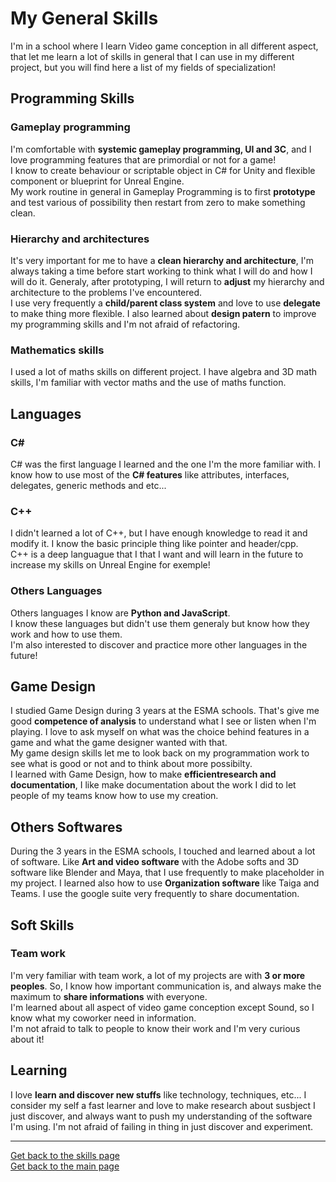 # **My General Skills**

I'm in a school where I learn Video game conception in all different aspect, that let me learn a lot of skills in general that I can use in my different project, but you will find here a list of my fields of specialization!

## **Programming Skills**

### **Gameplay programming**

I'm comfortable with **systemic gameplay programming, UI and 3C**, and I love programming features that are primordial or not for a game!  
I know to create behaviour or scriptable object in C# for Unity and flexible component or blueprint for Unreal Engine.  
My work routine in general in Gameplay Programming is to first **prototype** and test various of possibility then restart from zero to make something clean.

### **Hierarchy and architectures**

It's very important for me to have a **clean hierarchy and architecture**, I'm always taking a time before start working to think what I will do and how I will do it. Generaly, after prototyping, I will return to **adjust** my hierarchy and architecture to the problems I've encountered.  
I use very frequently a **child/parent class system** and love to use **delegate** to make thing more flexible. I also learned about **design patern** to improve my programming skills and I'm not afraid of refactoring.

### **Mathematics skills**

I used a lot of maths skills on different project. I have algebra and 3D math skills, I'm familiar with vector maths and the use of maths function.

## **Languages**

### **C#**

C# was the first language I learned and the one I'm the more familiar with. I know how to use most of the **C# features** like attributes, interfaces, delegates, generic methods and etc...

### **C++**

I didn't learned a lot of C++, but I have enough knowledge to read it and modify it. I know the basic principle thing like pointer and header/cpp.  
C++ is a deep languague that I that I want and will learn in the future to increase my skills on Unreal Engine for exemple!

### **Others Languages**


Others languages I know are **Python and JavaScript**.  
I know these languages but didn't use them generaly but know how they work and how to use them.   
I'm also interested to discover and practice more other languages in the future!

## **Game Design**

I studied Game Design during 3 years at the ESMA schools. That's give me good **competence of analysis**  to understand what I see or listen when I'm playing. I love to ask myself on what was the choice behind features in a game and what the game designer wanted with that.  
My game design skills let me to look back on my programmation work to see what is good or not and to think about more possibilty.  
I learned with Game Design, how to make **efficientresearch and documentation**, I like make documentation about the work I did to let people of my teams know how to use my creation.


## **Others Softwares**

During the 3 years in the ESMA schools, I touched and learned about a lot of software. Like **Art and video software** with the Adobe softs and 3D software like Blender and Maya, that I use frequently to make placeholder in my project.
I learned also how to use **Organization software** like Taiga and Teams. I use the google suite very frequently to share documentation.


## **Soft Skills**

### **Team work**

I'm very familiar with team work, a lot of my projects are with **3 or more peoples**. So, I know how important communication is, and always make the maximum to **share informations** with everyone.   
I'm learned about all aspect of video game conception except Sound, so I know what my coworker need in information.  
I'm not afraid to talk to people to know their work and I'm very curious about it!


## **Learning**

I love **learn and discover new stuffs** like technology, techniques, etc... I consider my self a fast learner and love to make research about susbject I just discover, and always want to push my understanding of the software I'm using.
I'm not afraid of failing in thing in just discover and experiment.


***

[Get back to the skills page](https://github.com/AshiyroMisachi/RiallotAlexandre_Portfolio/blob/main/Skills/Skills.md)  
[Get back to the main page](https://github.com/AshiyroMisachi/RiallotAlexandre_Portfolio)